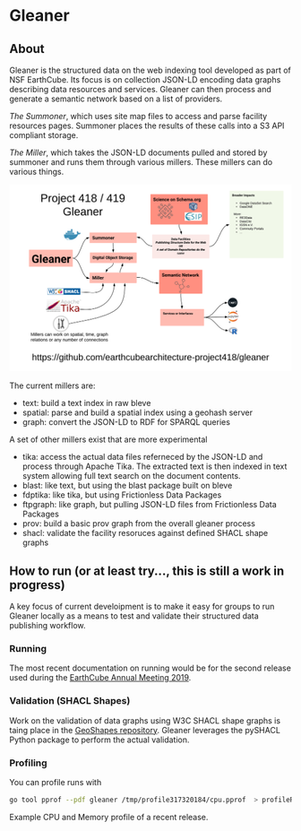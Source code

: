# Gleaner

## About


Gleaner is the structured data on the web indexing tool developed as part of 
 NSF EarthCube.  Its focus is on collection JSON-LD encoding data graphs describing 
 data resources and services.  Gleaner can then process and generate a semantic network based on a list of providers. 

*The Summoner*, which uses site map files to access and parse facility 
resources pages.  Summoner places the results of these calls into a S3 API 
compliant storage. 

*The Miller*, which takes the JSON-LD documents pulled and stored by 
summoner and runs them through various millers.  These millers can do 
various things. 


![Basic Gleaner](./docs/images/gleanerbasic.png)

 The current millers are:

* text:  build a text index in raw bleve
* spatial: parse and build a spatial index using a geohash server
* graph: convert the JSON-LD to RDF for SPARQL queries

A set of other millers exist that are more experimental

* tika: access the actual data files referneced by the JSON-LD and process
    through Apache Tika.  The extracted text is then indexed in text system allowing 
    full text search on the document contents.
* blast: like text, but using the blast package built on bleve
* fdptika: like tika, but using Frictionless Data Packages
* ftpgraph: like graph, but pulling JSON-LD files from Frictionless Data Packages
* prov: build a basic prov graph from the overall gleaner process
* shacl: validate the facility resoruces against defined SHACL shape graphs 

## How to run (or at least try..., this is still a work in progress)

A key focus of current develoipment is to make it easy for groups to
run Gleaner locally as a means to test and validate their structured
data publishing workflow.  

### Running

The most recent documentation on running would be for the second 
release used during the 
[EarthCube Annual Meeting 2019](./docs/DEMO.md).

### Validation (SHACL Shapes)

Work on the validation of data graphs using W3C SHACL shape graphs is 
taing place in the [GeoShapes repository](https://github.com/geoschemas-org/geoshapes).  Gleaner leverages the pySHACL
Python package to perform the actual validation.  

### Profiling

You can profile runs with 

```bash
go tool pprof --pdf gleaner /tmp/profile317320184/cpu.pprof  > profileRun1.pdf
```

Example CPU and Memory profile of a recent release.  
